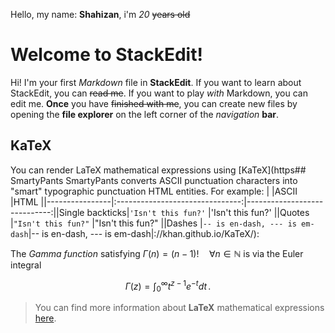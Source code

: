 Hello, my name: **Shahizan**, i'm *20* ~~years old~~

# Welcome to StackEdit!

Hi! I'm your first *Markdown* file in **StackEdit**. If you want to learn about StackEdit, you can ~~read me~~. If you want to play *with* Markdown, you can edit me. **Once** you have ~~finished with me~~, you can create new files by opening the **file explorer** on the left corner of the *navigation* **bar**.


## KaTeX

You can render LaTeX mathematical expressions using [KaTeX](https## SmartyPants
SmartyPants converts ASCII punctuation characters into "smart" typographic punctuation HTML entities. For example:
|                |ASCII                          |HTML                         ||----------------|:-------------------------------:|-----------------------------:||Single backticks|`'Isn't this fun?'`            |'Isn't this fun?'            ||Quotes          |`"Isn't this fun?"`            |"Isn't this fun?"            ||Dashes          |`-- is en-dash, --- is em-dash`|-- is en-dash, --- is em-dash|://khan.github.io/KaTeX/):

The *Gamma function* satisfying $\Gamma(n) = (n-1)!\quad\forall n\in\mathbb N$ is via the Euler integral

$$
\Gamma(z) = \int_0^\infty t^{z-1}e^{-t}dt\,.
$$

> You can find more information about **LaTeX** mathematical expressions [here](http://meta.math.stackexchange.com/questions/5020/mathjax-basic-tutorial-and-quick-reference).

